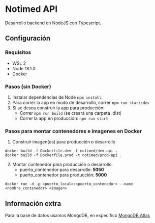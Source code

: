 # Notimed API
Desarrollo backend en NodeJS con Typescript.

## Configuración
### Requisitos
- WSL 2
- Node 18.1.0
- Docker

### Pasos (sin Docker)

1. Instalar dependencias de Node `npm install`.
2. Para correr la app en modo de desarrollo, correr `npm run start:dev` 
3. Si se desea construir la app para producción:
    - Correr `npm run build` (se creara una carpeta .dist)
    - Correr la app en producción: `npm run start`  

### Pasos para montar contenedores e imagenes en Docker

1. Construir imagen(es) para producción o desarrollo
```
docker build -f Dockerfile.dev -t notimed/dev-api .
docker build -f Dockerfile.prod -t notimed/prod-api .
```

2. Montar contenedor para producción o desarrollo. 
    - puerto_contenedor para desarrollo: **5050**
    - puerto_contenedor para producción: **5000**
```
docker run -d -p <puerto_local>:<puerto_contenedor> --name <nombre_contenedor> <imagen>
```

## Información extra
Para la base de datos usamos MongoDB, en especifico [MongoDB Atlas](https://www.mongodb.com/es/atlas/database)
